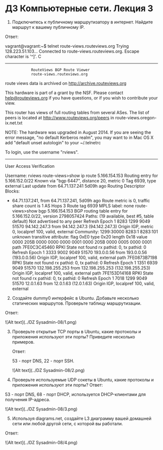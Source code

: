 # ДЗ Компьютерные сети. Лекция 3

1. Подключитесь к публичному маршрутизатору в интернет. Найдите маршрут к вашему публичному IP.

Ответ:

vagrant@vagrant:~$ telnet route-views.routeviews.org
Trying 128.223.51.103...
Connected to route-views.routeviews.org.
Escape character is '^]'.
C

---

                RouteViews BGP Route Viewer
                route-views.routeviews.org
route views data is archived on http://archive.routeviews.org

This hardware is part of a grant by the NSF.
Please contact help@routeviews.org if you have questions, or
if you wish to contribute your view.

This router has views of full routing tables from several ASes.
The list of peers is located at http://www.routeviews.org/peers
in route-views.oregon-ix.net.txt

NOTE: The hardware was upgraded in August 2014.  If you are seeing
the error message, "no default Kerberos realm", you may want to
in Mac OS X add "default unset autologin" to your ~/.telnetrc

To login, use the username "rviews".

---

User Access Verification

Username: rviews
route-views>show ip route 5.166.154.153
Routing entry for 5.166.152.0/22
Known via "bgp 6447", distance 20, metric 0
Tag 6939, type external
Last update from 64.71.137.241 5d09h ago
Routing Descriptor Blocks:

* 64.71.137.241, from 64.71.137.241, 5d09h ago
  Route metric is 0, traffic share count is 1
  AS Hops 3
  Route tag 6939
  MPLS label: none
  route-views>show bgp 5.166.154.153
  BGP routing table entry for 5.166.152.0/22, version 2798057424
  Paths: (19 available, best #5, table default)
  Not advertised to any peer
  Refresh Epoch 1
  8283 1299 9049 51570
  94.142.247.3 from 94.142.247.3 (94.142.247.3)
  Origin IGP, metric 0, localpref 100, valid, external
  Community: 1299:30000 8283:1 8283:101
  unknown transitive attribute: flag 0xE0 type 0x20 length 0x18
  value 0000 205B 0000 0000 0000 0001 0000 205B
  0000 0005 0000 0001
  path 7FE0C3C45460 RPKI State not found
  rx pathid: 0, tx pathid: 0
  Refresh Epoch 1
  3333 9002 9049 51570
  193.0.0.56 from 193.0.0.56 (193.0.0.56)
  Origin IGP, localpref 100, valid, external
  path 7FE0873B7198 RPKI State not found
  rx pathid: 0, tx pathid: 0
  Refresh Epoch 1
  1351 6939 9049 51570
  132.198.255.253 from 132.198.255.253 (132.198.255.253)
  Origin IGP, localpref 100, valid, external
  path 7FE153D14168 RPKI State not found
  rx pathid: 0, tx pathid: 0
  Refresh Epoch 1
  7018 1299 9049 51570
  12.0.1.63 from 12.0.1.63 (12.0.1.63)
  Origin IGP, localpref 100, valid, external

2. Создайте dummy0 интерфейс в Ubuntu. Добавьте несколько статических маршрутов. Проверьте таблицу маршрутизации.

Ответ:

![Alt text](../DZ Sysadmin-08/1.png)

3. Проверьте открытые TCP порты в Ubuntu, какие протоколы и приложения используют эти порты? Приведите несколько примеров.

   Ответ:

   53 - порт DNS, 22 - порт SSH.

   ![Alt text](../DZ Sysadmin-08/2.png)
5. Проверьте используемые UDP сокеты в Ubuntu, какие протоколы и приложения используют эти порты?
   Ответ:

53 - порт DNS, 68 - порт DHCP, используется DHCP-клиентами для получения IP-адреса.

![Alt text](../DZ Sysadmin-08/3.png)

5. Используя diagrams.net, создайте L3 диаграмму вашей домашней сети или любой другой сети, с которой вы работали.

Ответ:

![Alt text](../DZ Sysadmin-08/4.png)
